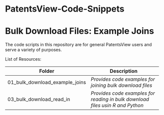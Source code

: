 # PatentsView-Code-Snippets

# Bulk Download Files: Example Joins

The code scripts in this repository are for general PatentsView users and serve a variety of purposes.

List of Resources:

| Folder             | Description           | 
| ---    			 |---					 |
| 01_bulk_download_example_joins| *Provides code examples for joining bulk download files*|
| 03_bulk_download_read_in| *Provides code examples for reading in bulk download files usin R and Python*|

